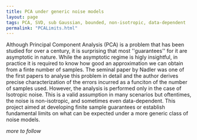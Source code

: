 ```yaml
---
title: PCA under generic noise models
layout: page
tags: PCA, SVD, sub Gaussian, bounded, non-isotropic, data-dependent
permalink: "PCALimits.html"
---
```


Although Principal Component Analysis (PCA) is a problem that has been studied for over a century, it is surprising that most ''guarantees'' for it are asymptotic in nature. While the asymptotic regime is higly insightful, in practice it is required to know how good an approximation we can obtain from a finte number of samples. The seminal paper by Nadler was one of the first papers to analyse this problem in detail and the author derives precise characterization of the errors incurred as a funciton of the number of samples used. However, the analysis is performed only in the case of Isotropic noise. This is a valid assumption in many scenarios but oftentimes, the noise is non-isotropic, and sometimes even data-dependent. This project aimed at developing finite sample guarantees or establish fundamental limits on what can be expected under a more generic class of noise models.

*more to follow*
